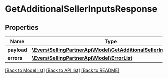 # GetAdditionalSellerInputsResponse

## Properties
Name | Type | Description | Notes
------------ | ------------- | ------------- | -------------
**payload** | [**\Evers\SellingPartnerApi\Model\GetAdditionalSellerInputsResult**](GetAdditionalSellerInputsResult.md) |  | [optional] 
**errors** | [**\Evers\SellingPartnerApi\Model\ErrorList**](ErrorList.md) |  | [optional] 

[[Back to Model list]](../README.md#documentation-for-models) [[Back to API list]](../README.md#documentation-for-api-endpoints) [[Back to README]](../README.md)


